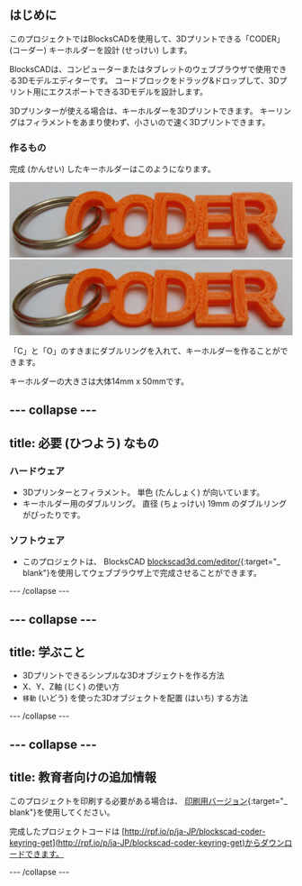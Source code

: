 ## はじめに

このプロジェクトではBlocksCADを使用して、3Dプリントできる「CODER」(コーダー) キーホルダーを設計 (せっけい) します。

BlocksCADは、コンピューターまたはタブレットのウェブブラウザで使用できる3Dモデルエディターです。 コードブロックをドラッグ&ドロップして、3Dプリント用にエクスポートできる3Dモデルを設計します。

3Dプリンターが使える場合は、キーホルダーを3Dプリントできます。 キーリングはフィラメントをあまり使わず、小さいので速く3Dプリントできます。

### 作るもの

完成 (かんせい) したキーホルダーはこのようになります。

![スクリーンショット](images/coder-keyring.png) ![スクリーンショット](images/coder-keyring.png)

「C」と「O」のすきまにダブルリングを入れて、キーホルダーを作ることができます。

キーホルダーの大きさは大体14mm x 50mmです。

--- collapse ---
---
title: 必要 (ひつよう) なもの
---

### ハードウェア

+ 3Dプリンターとフィラメント。 単色 (たんしょく) が向いています。
+ キーホルダー用のダブルリング。 直径 (ちょっけい) 19mm のダブルリングがぴったりです。

### ソフトウェア

+ このプロジェクトは、 BlocksCAD [blockscad3d.com/editor/](https://www.blockscad3d.com/editor){:target="_ blank"}を使用してウェブブラウザ上で完成させることができます。

--- /collapse ---

--- collapse ---
---
title: 学ぶこと
---

+ 3Dプリントできるシンプルな3Dオブジェクトを作る方法
+ X、Y、Z軸 (じく) の使い方
+ `移動` (いどう) を使った3Dオブジェクトを配置 (はいち) する方法

--- /collapse ---

--- collapse ---
---
title: 教育者向けの追加情報
---

このプロジェクトを印刷する必要がある場合は、 [印刷用バージョン](https://projects.raspberrypi.org/ja-JP/projects/blockscad-coder-keyring/print){:target="_ blank"}を使用してください。

完成したプロジェクトコードは [http://rpf.io/p/ja-JP/blockscad-coder-keyring-get](http://rpf.io/p/ja-JP/blockscad-coder-keyring-get)からダウンロードできます。

--- /collapse ---
